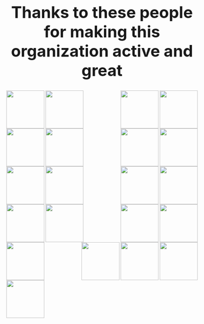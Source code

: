 ## <me><h1 align="center">Thanks to these people for making this organization active and great</h1></me>

<img src="https://raw.githubusercontent.com/c3k4ah/avatars/master/1.png" align="left" width=100px>
<img src="https://raw.githubusercontent.com/c3k4ah/avatars/master/2.png" align="right" width=100px>
<img src="https://raw.githubusercontent.com/c3k4ah/avatars/master/3.png" align="left" width=100px>
<img src="https://raw.githubusercontent.com/c3k4ah/avatars/master/4.png" align="right" width=100px>
<img src="https://raw.githubusercontent.com/c3k4ah/avatars/master/5.png" align="left" width=100px>
<img src="https://raw.githubusercontent.com/c3k4ah/avatars/master/6.png" align="right" width=100px>
<img src="https://raw.githubusercontent.com/c3k4ah/avatars/master/7.png" align="left" width=100px>
<img src="https://raw.githubusercontent.com/c3k4ah/avatars/master/8.png" align="right" width=100px>
<img src="https://raw.githubusercontent.com/c3k4ah/avatars/master/9.png" align="left" width=100px>
<img src="https://raw.githubusercontent.com/c3k4ah/avatars/master/10.png" align="right" width=100px>
<img src="https://raw.githubusercontent.com/c3k4ah/avatars/master/11.png" align="left" width=100px>
<img src="https://raw.githubusercontent.com/c3k4ah/avatars/master/12.png" align="right" width=100px>
<img src="https://raw.githubusercontent.com/c3k4ah/avatars/master/13.png" align="left" width=100px>
<img src="https://raw.githubusercontent.com/c3k4ah/avatars/master/14.png" align="right" width=100px>
<img src="https://raw.githubusercontent.com/c3k4ah/avatars/master/15.png" align="left" width=100px>
<img src="https://raw.githubusercontent.com/c3k4ah/avatars/master/16.png" align="right" width=100px>
<img src="https://raw.githubusercontent.com/c3k4ah/avatars/master/17.png" align="left" width=100px>
<img src="https://raw.githubusercontent.com/c3k4ah/avatars/master/18.png" align="right" width=100px>
<img src="https://raw.githubusercontent.com/c3k4ah/avatars/master/19.png" align="right" width=100px>
<img src="https://raw.githubusercontent.com/c3k4ah/avatars/master/20.png" align="right" width=100px>
<img src="https://raw.githubusercontent.com/c3k4ah/avatars/master/21.png" align="left" width=100px>